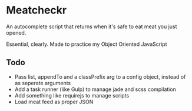 # Meatcheckr

An autocomplete script that returns when it's safe to eat meat you just opened.

Essential, clearly. Made to practice my Object Oriented JavaScript

## Todo
 - Pass list, appendTo and a classPrefix arg 
 to a config object, instead of as seperate arguments
 - Add a task runner (like Gulp) to manage jade and scss compilation
 - Add something like requirejs to manage scripts
 - Load meat feed as proper JSON
